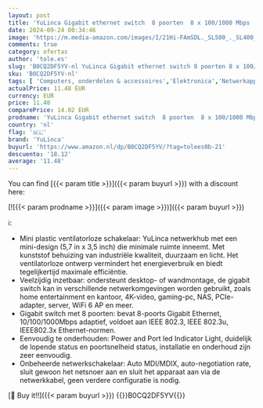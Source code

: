 ```yaml
---
layout: post
title: 'YuLinca Gigabit ethernet switch  8 poorten  8 x 100/1000 Mbps  onbeheerd desktop en wandmontage ethernet hub splitter  mini kunststof thuiskantoor netwerkswitch'
date: 2024-09-24 00:34:46
image: 'https://m.media-amazon.com/images/I/21Hi-FAmSDL._SL500_._SL400_.jpg'
comments: true
category: ofertas
author: 'tole.es'
slug: 'B0CQ2DF5YV-nl YuLinca Gigabit ethernet switch 8 poorten 8 x 100/1000...'
sku: 'B0CQ2DF5YV-nl'
tags: [ 'Computers, onderdelen & accessoires','Elektronica','Netwerkapparaten','Netwerkswitches','yulinca','🇳🇱', ]
actualPrice: 11.48 EUR
currency: EUR
price: 11.48
comparePrice: 14.02 EUR
prodname: 'YuLinca Gigabit ethernet switch  8 poorten  8 x 100/1000 Mbps  onbeheerd desktop en wandmontage ethernet hub splitter  mini kunststof thuiskantoor netwerkswitch'
country: 'nl'
flag: '🇳🇱'
brand: 'YuLinca'
buyurl: 'https://www.amazon.nl/dp/B0CQ2DF5YV/?tag=tolees0b-21'
descuento: '18.12'
average: '11.48'
---
```


You can find [{{< param title >}}]({{< param buyurl >}}) with a discount here:

[![{{< param prodname >}}]({{< param image >}})]({{< param buyurl >}})

ℹ️:

- Mini plastic ventilatorloze schakelaar: YuLinca netwerkhub met een mini-design (5,7 in x 3,5 inch) die minimale ruimte inneemt. Met kunststof behuizing van industriële kwaliteit, duurzaam en licht. Het ventilatorloze ontwerp vermindert het energieverbruik en biedt tegelijkertijd maximale efficiëntie.
- Veelzijdig inzetbaar: ondersteunt desktop- of wandmontage, de gigabit switch kan in verschillende netwerkomgevingen worden gebruikt, zoals home entertainment en kantoor, 4K-video, gaming-pc, NAS, PCIe-adapter, server, WiFi 6 AP en meer.
- Gigabit switch met 8 poorten: bevat 8-poorts Gigabit Ethernet, 10/100/1000Mbps adaptief, voldoet aan IEEE 802.3, IEEE 802.3u, IEEE802.3x Ethernet-normen.
- Eenvoudig te onderhouden: Power and Port led Indicator Light, duidelijk de lopende status en poortsnelheid status, installatie en onderhoud zijn zeer eenvoudig.
- Onbeheerde netwerkschakelaar: Auto MDI/MDIX, auto-negotiation rate, sluit gewoon het netsnoer aan en sluit het apparaat aan via de netwerkkabel, geen verdere configuratie is nodig.

[🛒 Buy it!!]({{< param buyurl >}})
{{<world>}}B0CQ2DF5YV{{</world>}}
